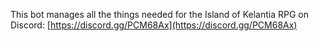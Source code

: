 This bot manages all the things needed for the Island of Kelantia RPG on Discord:
[https://discord.gg/PCM68Ax](https://discord.gg/PCM68Ax)